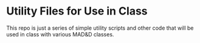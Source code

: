 # Utility Files for Use in Class

This repo is just a series of simple utility scripts and other code that will be used in class with various MAD&D classes.
